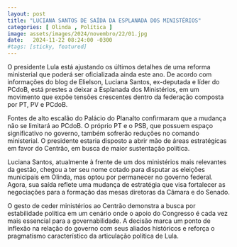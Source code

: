 ```yaml
---
layout: post
title: "LUCIANA SANTOS DE SAÍDA DA ESPLANADA DOS MINISTÉRIOS"
categories: [ Olinda , Política ]
image: assets/images/2024/novembro/22/01.jpg
date:   2024-11-22 08:24:00 -0300
#tags: [sticky, featured]
---
```

O presidente Lula está ajustando os últimos detalhes de uma reforma ministerial que poderá ser oficializada ainda este ano. De acordo com informações do blog de Elielson, Luciana Santos, ex-deputada e líder do PCdoB, está prestes a deixar a Esplanada dos Ministérios, em um movimento que expõe tensões crescentes dentro da federação composta por PT, PV e PCdoB.

Fontes de alto escalão do Palácio do Planalto confirmaram que a mudança não se limitará ao PCdoB. O próprio PT e o PSB, que possuem espaço significativo no governo, também sofrerão reduções no comando ministerial. O presidente estaria disposto a abrir mão de áreas estratégicas em favor do Centrão, em busca de maior sustentação política.

Luciana Santos, atualmente à frente de um dos ministérios mais relevantes da gestão, chegou a ter seu nome cotado para disputar as eleições municipais em Olinda, mas optou por permanecer no governo federal. Agora, sua saída reflete uma mudança de estratégia que visa fortalecer as negociações para a formação das mesas diretoras da Câmara e do Senado.

O gesto de ceder ministérios ao Centrão demonstra a busca por estabilidade política em um cenário onde o apoio do Congresso é cada vez mais essencial para a governabilidade. A decisão marca um ponto de inflexão na relação do governo com seus aliados históricos e reforça o pragmatismo característico da articulação política de Lula.